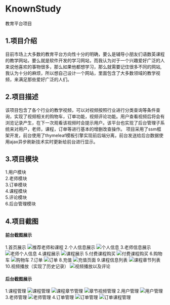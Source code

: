 # KnownStudy
教育平台项目

## 1.项目介绍
目前市场上大多数的教育平台方向性十分的明确，要么是辅导小朋友们语数英课程的教学网站，要么就是软件开发的学习网站，而我认为对于一个兴趣爱好广泛的人来说他喜欢的事物很多，那么如果他都想学习，那么就需要记住很多不同的网站,我认为十分的麻烦，所以想自己设计一个网站，里面包含了大多数领域的教学视频，来满足那些爱好广泛的人们。
## 2.项目描述
该项目包含了各个行业的教学视频，可以对视频按照行业进行分类查询等条件查询，实现了视频相关的购物车，订单功能，视频评论功能。用户查看视频后将会有浏览记录产生，在下一次观看该视频时会提示用户。该平台也实现了后台管理子系统来对用户，老师，课程，订单等进行基本的增删改查操作。
项目采用了ssm框架开发，前台使用了thymeleaf模板引擎实现前后端分离，前台发送给后台数据使用ajax异步刷新技术实时更新给前台进行显示。

## 3.项目模块
1.用户模块  
2.老师模块  
3.订单模块  
4.课程模块  
5.评论模块  
6.后台管理模块
## 4.项目截图

#### 前台截图展示
1.首页展示
![推荐老师和课程](markdown/首页.png)
2.个人信息展示
![个人信息](markdown/个人信息.png)
3.老师信息展示
![老师个人信息](markdown/老师信息.png)
4.课程展示
![课程展示](markdown/课程展示.png)
5.付费课程购买
![付费课程购买](markdown/付费课程购买.png)
6.购物车
![购物车](markdown/购物车.png)
7.订单
![订单](markdown/订单.png)
8.充值
![充值页面](markdown/充值.png)
9.课程信息列表
![课程章节列表](markdown/课程列表.png)
10.视频播放（实现了历史记录）
![视频播放以及评论](markdown/视频播放和评论.png)
#### 后台截图展示
1.课程管理
![课程管理](markdown/课程管理.png)
![课程章节管理](markdown/视频章节管理.png)
![章节视频管理](markdown/视频管理.png)
2.用户管理
![用户管理](markdown/用户管理.png)
3.老师管理
![老师管理](markdown/老师管理.png)
4.订单管理
![订单管理](markdown/订单管理.png)
![订单课程管理](markdown/订单商品管理.png)

